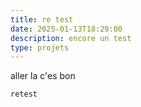 ```yaml
---
title: re test
date: 2025-01-13T18:29:00
description: encore un test
type: projets
---
```

aller la c'es bon

`retest`
